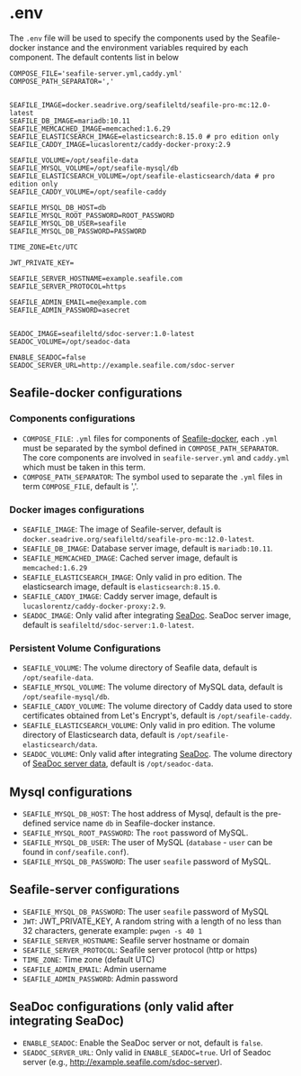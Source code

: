 # .env

The `.env` file will be used to specify the components used by the Seafile-docker instance and the environment variables required by each component. The default contents list in below

```shell
COMPOSE_FILE='seafile-server.yml,caddy.yml'
COMPOSE_PATH_SEPARATOR=','


SEAFILE_IMAGE=docker.seadrive.org/seafileltd/seafile-pro-mc:12.0-latest
SEAFILE_DB_IMAGE=mariadb:10.11
SEAFILE_MEMCACHED_IMAGE=memcached:1.6.29
SEAFILE_ELASTICSEARCH_IMAGE=elasticsearch:8.15.0 # pro edition only
SEAFILE_CADDY_IMAGE=lucaslorentz/caddy-docker-proxy:2.9

SEAFILE_VOLUME=/opt/seafile-data
SEAFILE_MYSQL_VOLUME=/opt/seafile-mysql/db
SEAFILE_ELASTICSEARCH_VOLUME=/opt/seafile-elasticsearch/data # pro edition only
SEAFILE_CADDY_VOLUME=/opt/seafile-caddy

SEAFILE_MYSQL_DB_HOST=db
SEAFILE_MYSQL_ROOT_PASSWORD=ROOT_PASSWORD
SEAFILE_MYSQL_DB_USER=seafile
SEAFILE_MYSQL_DB_PASSWORD=PASSWORD

TIME_ZONE=Etc/UTC

JWT_PRIVATE_KEY=

SEAFILE_SERVER_HOSTNAME=example.seafile.com
SEAFILE_SERVER_PROTOCOL=https

SEAFILE_ADMIN_EMAIL=me@example.com
SEAFILE_ADMIN_PASSWORD=asecret


SEADOC_IMAGE=seafileltd/sdoc-server:1.0-latest
SEADOC_VOLUME=/opt/seadoc-data

ENABLE_SEADOC=false
SEADOC_SERVER_URL=http://example.seafile.com/sdoc-server
```

## Seafile-docker configurations

### Components configurations

- `COMPOSE_FILE`: `.yml` files for components of [Seafile-docker](../docker/seafile_docker_overview.md), each `.yml` must be separated by the symbol defined in `COMPOSE_PATH_SEPARATOR`. The core components are involved in `seafile-server.yml` and `caddy.yml` which must be taken in this term.
- `COMPOSE_PATH_SEPARATOR`: The symbol used to separate the `.yml` files in term `COMPOSE_FILE`, default is ','.

### Docker images configurations

- `SEAFILE_IMAGE`: The image of Seafile-server, default is `docker.seadrive.org/seafileltd/seafile-pro-mc:12.0-latest`.
- `SEAFILE_DB_IMAGE`: Database server image, default is `mariadb:10.11`.
- `SEAFILE_MEMCACHED_IMAGE`: Cached server image, default is `memcached:1.6.29`
- `SEAFILE_ELASTICSEARCH_IMAGE`: Only valid in pro edition. The elasticsearch image, default is `elasticsearch:8.15.0`.
- `SEAFILE_CADDY_IMAGE`: Caddy server image, default is `lucaslorentz/caddy-docker-proxy:2.9`.
- `SEADOC_IMAGE`: Only valid after integrating [SeaDoc](../extra_setup/setup_seadoc.md). SeaDoc server image, default is `seafileltd/sdoc-server:1.0-latest`.

### Persistent Volume Configurations

- `SEAFILE_VOLUME`: The volume directory of Seafile data, default is `/opt/seafile-data`.
- `SEAFILE_MYSQL_VOLUME`: The volume directory of MySQL data, default is `/opt/seafile-mysql/db`.
- `SEAFILE_CADDY_VOLUME`: The volume directory of Caddy data used to store certificates obtained from Let's Encrypt's, default is `/opt/seafile-caddy`.
- `SEAFILE_ELASTICSEARCH_VOLUME`: Only valid in pro edition. The volume directory of Elasticsearch data, default is `/opt/seafile-elasticsearch/data`.
- `SEADOC_VOLUME`: Only valid after integrating [SeaDoc](../extra_setup/setup_seadoc.md). The volume directory of [SeaDoc server data](../extra_setup/setup_seadoc.md#seadoc-directory-structure), default is `/opt/seadoc-data`.

## Mysql configurations

- `SEAFILE_MYSQL_DB_HOST`: The host address of Mysql, default is the pre-defined service name `db` in Seafile-docker instance.
- `SEAFILE_MYSQL_ROOT_PASSWORD`: The `root` password of MySQL.
- `SEAFILE_MYSQL_DB_USER`: The user of MySQL (`database` - `user` can be found in `conf/seafile.conf`).
- `SEAFILE_MYSQL_DB_PASSWORD`: The user `seafile` password of MySQL.

## Seafile-server configurations

- `SEAFILE_MYSQL_DB_PASSWORD`: The user `seafile` password of MySQL
- `JWT`: JWT_PRIVATE_KEY, A random string with a length of no less than 32 characters, generate example: `pwgen -s 40 1`
- `SEAFILE_SERVER_HOSTNAME`: Seafile server hostname or domain
- `SEAFILE_SERVER_PROTOCOL`: Seafile server protocol (http or https)
- `TIME_ZONE`: Time zone (default UTC)
- `SEAFILE_ADMIN_EMAIL`: Admin username
- `SEAFILE_ADMIN_PASSWORD`: Admin password

## SeaDoc configurations (only valid after integrating SeaDoc)

- `ENABLE_SEADOC`: Enable the SeaDoc server or not, default is `false`.
- `SEADOC_SERVER_URL`: Only valid in `ENABLE_SEADOC=true`. Url of Seadoc server (e.g., http://example.seafile.com/sdoc-server).
